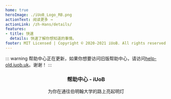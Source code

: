 ```yaml
---
home: true
heroImage: ./iUoB_Logo_RB.png
actionText: 阅读更多 →
actionLink: /zh-Hans/details/
features:
- title: 快速
  details: 快速了解你想知道的事情。
footer: MIT Licensed | Copyright © 2020-2021 iUoB. All rights reserved.
---
```



::: warning
帮助中心正在更新，如果你想要访问旧版帮助中心，请访问[help-old.iuob.uk](https://help-old.iuob.uk/)。谢谢！
:::


### <center>帮助中心 - iUoB</center>

<center>为你在通往伯明翰大学的路上亮起明灯</center>


